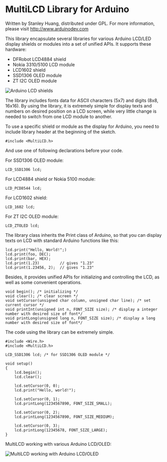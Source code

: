 MultiLCD Library for Arduino
============================

Written by Stanley Huang, distributed under GPL.
For more information, please visit http://www.arduinodev.com

This library encapsulate several libraries for various Arduino LCD/LED display shields or modules into a set of unified APIs. It supports these hardware:

* DFRobot LCD4884 shield
* Nokia 3310/5100 LCD module
* LCD1602 shield
* SSD1306 OLED module
* ZT I2C OLED module

![Arduino LCD shields](http://www.arduinodev.com/wp-content/uploads/2013/03/arduino_lcd_shields-300x195.jpg)

The library includes fonts data for ASCII characters (5x7) and digits (8x8, 16x16). By using the library, it is extremely simple for display texts and numbers on desired position on a LCD screen, while very little change is needed to switch from one LCD module to another.

To use a specific shield or module as the display for Arduino, you need to include library header at the beginning of the sketch.

    #include <MultiLCD.h>

And use one of following declarations before your code.

For SSD1306 OLED module:

    LCD_SSD1306 lcd;

For LCD4884 shield or Nokia 5100 module:

    LCD_PCD8544 lcd;

For LCD1602 shield:

    LCD_1602 lcd;

For ZT I2C OLED module:

    LCD_ZTOLED lcd;

The library class inherits the Print class of Arduino, so that you can display texts on LCD with standard Arduino functions like this:

    lcd.print("Hello, World!";)
    lcd.print(foo, DEC);
    lcd.print(bar, HEX);
    lcd.print(1.23)         // gives "1.23" 
    lcd.print(1.23456, 2);  // gives "1.23" 

Besides, it provides unified APIs for initializing and controlling the LCD, as well as some convenient operations.

    void begin(); /* initializing */
    void clear(); /* clear screen */
    void setCursor(unsigned char column, unsigned char line); /* set current cursor */
    void printInt(unsigned int n, FONT_SIZE size); /* display a integer number with desired size of font*/
    void printLong(unsigned long n, FONT_SIZE size); /* display a long number with desired size of font*/

The code using the library can be extremely simple.

    #include <Wire.h>
    #include <MultiLCD.h>
    
    LCD_SSD1306 lcd; /* for SSD1306 OLED module */
    
    void setup()
    {
        lcd.begin();
    	lcd.clear();
    
    	lcd.setCursor(0, 0);
    	lcd.print("Hello, world!");
    
    	lcd.setCursor(0, 1);
    	lcd.printLong(1234567890, FONT_SIZE_SMALL);
    
    	lcd.setCursor(0, 2);
    	lcd.printLong(1234567890, FONT_SIZE_MEDIUM);
    
    	lcd.setCursor(0, 3);
    	lcd.printLong(12345678, FONT_SIZE_LARGE);
    }
    
MultiLCD working with various Arduino LCD/OLED:

![MultiLCD working with Arduino LCD/OLED](http://www.arduinodev.com/wp-content/uploads/2013/03/multilcd.jpg)

